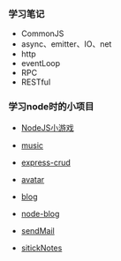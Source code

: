### 学习笔记
+ CommonJS 
 + async、emitter、IO、net
 + http
 + eventLoop
 + RPC
 + RESTful
###  学习node时的小项目
 + [NodeJS小游戏](https://github.com/Composur/v2ex-nodejs/tree/master/CommonJS)

 + [music](https://github.com/Composur/v2ex-nodejs/tree/master/nodejs/musicPlayer)

 + [express-crud](https://github.com/Composur/v2ex-nodejs/tree/master/nodejs/express-crud)

 + [avatar](https://github.com/Composur/v2ex-nodejs/tree/master/nodejs/avatar)

 + [blog](https://github.com/Composur/v2ex-nodejs/tree/master/nodejs/blog)

 + [node-blog](https://github.com/Composur/v2ex-nodejs/tree/master/nodejs/sendMail)
 
 + [sendMail](https://github.com/Composur/v2ex-nodejs/tree/master/nodejs/sendMail)

 + [sitickNotes](https://github.com/Composur/v2ex-nodejs/tree/master/nodejs/stickyNotes)


